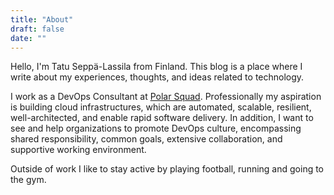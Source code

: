 ```yaml
---
title: "About"
draft: false
date: ""
---
```


Hello, I'm Tatu Seppä-Lassila from Finland. This blog is a place where I write about my experiences, thoughts, and ideas related to technology.

I work as a DevOps Consultant at [Polar Squad](https://polarsquad.com). Professionally my aspiration is building cloud infrastructures, which are automated, scalable, resilient, well-architected, and enable rapid software delivery. In addition, I want to see and help organizations to promote DevOps culture, encompassing shared responsibility, common goals, extensive collaboration, and supportive working environment.

Outside of work I like to stay active by playing football, running and going to the gym.

